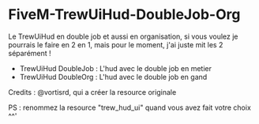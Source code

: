 # FiveM-TrewUiHud-DoubleJob-Org

Le TrewUiHud en double job et aussi en organisation, si vous voulez je pourrais le faire en 2 en 1, mais pour le moment, j'ai juste mit les 2 séparément !

- TrewUiHud DoubleJob : L'hud avec le double job en metier
- TrewUiHud DoubleOrg : L'hud avec le double job en gand


Credits : @vortisrd, qui a créer la resource originale


PS : renommez la resource "trew_hud_ui" quand vous avez fait votre choix ^^'
